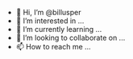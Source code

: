 - 👋 Hi, I’m @billusper
- 👀 I’m interested in ...
- 🌱 I’m currently learning ...
- 💞️ I’m looking to collaborate on ... 
- 📫 How to reach me ...

<!---
billusper/billusper is a ✨ special ✨ repository because its `README.md` (this file) appears on your GitHub profile. 
You can click the Preview link to take a look at your changes.
--->
